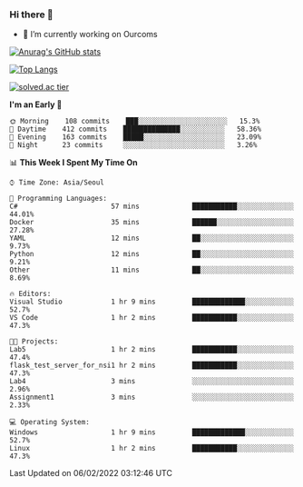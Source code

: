 ### Hi there 👋

- 🔭 I’m currently working on Ourcoms

<!--
**Rhange/Rhange** is a ✨ _special_ ✨ repository because its `README.md` (this file) appears on your GitHub profile.

Here are some ideas to get you started:

- 🌱 I’m currently learning ...
- 👯 I’m looking to collaborate on ...
- 🤔 I’m looking for help with ...
- 💬 Ask me about ...
- 📫 How to reach me: ...
- 😄 Pronouns: ...
- ⚡ Fun fact: ...
-->

[![Anurag's GitHub stats](https://github-readme-stats.vercel.app/api?username=rhange&show_icons=true&theme=gruvbox)](https://github.com/anuraghazra/github-readme-stats)

[![Top Langs](https://github-readme-stats.vercel.app/api/top-langs/?username=rhange&layout=compact&theme=gruvbox)](https://github.com/anuraghazra/github-readme-stats)

[![solved.ac tier](http://mazassumnida.wtf/api/generate_badge?boj=rhange0511)](https://solved.ac/rhange0511)

  <!--START_SECTION:waka-->
**I'm an Early 🐤** 

```text
🌞 Morning    108 commits    ███░░░░░░░░░░░░░░░░░░░░░░   15.3% 
🌆 Daytime    412 commits    ██████████████░░░░░░░░░░░   58.36% 
🌃 Evening    163 commits    █████░░░░░░░░░░░░░░░░░░░░   23.09% 
🌙 Night      23 commits     ░░░░░░░░░░░░░░░░░░░░░░░░░   3.26%

```


📊 **This Week I Spent My Time On** 

```text
⌚︎ Time Zone: Asia/Seoul

💬 Programming Languages: 
C#                       57 mins             ███████████░░░░░░░░░░░░░░   44.01% 
Docker                   35 mins             ██████░░░░░░░░░░░░░░░░░░░   27.28% 
YAML                     12 mins             ██░░░░░░░░░░░░░░░░░░░░░░░   9.73% 
Python                   12 mins             ██░░░░░░░░░░░░░░░░░░░░░░░   9.21% 
Other                    11 mins             ██░░░░░░░░░░░░░░░░░░░░░░░   8.69%

🔥 Editors: 
Visual Studio            1 hr 9 mins         █████████████░░░░░░░░░░░░   52.7% 
VS Code                  1 hr 2 mins         ███████████░░░░░░░░░░░░░░   47.3%

🐱‍💻 Projects: 
Lab5                     1 hr 2 mins         ███████████░░░░░░░░░░░░░░   47.4% 
flask_test_server_for_nsi1 hr 2 mins         ███████████░░░░░░░░░░░░░░   47.3% 
Lab4                     3 mins              ░░░░░░░░░░░░░░░░░░░░░░░░░   2.96% 
Assignment1              3 mins              ░░░░░░░░░░░░░░░░░░░░░░░░░   2.33%

💻 Operating System: 
Windows                  1 hr 9 mins         █████████████░░░░░░░░░░░░   52.7% 
Linux                    1 hr 2 mins         ███████████░░░░░░░░░░░░░░   47.3%

```


 Last Updated on 06/02/2022 03:12:46 UTC
<!--END_SECTION:waka-->
